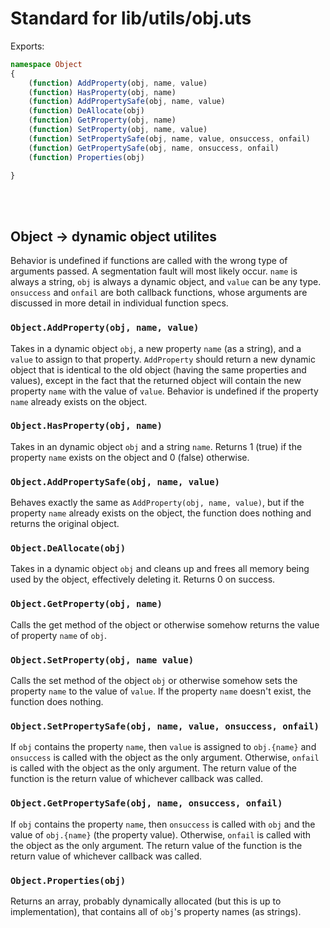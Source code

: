 # Standard for lib/utils/obj.uts

Exports:
```ts
namespace Object
{
	(function) AddProperty(obj, name, value)
	(function) HasProperty(obj, name)
	(function) AddPropertySafe(obj, name, value)
	(function) DeAllocate(obj)
	(function) GetProperty(obj, name)
	(function) SetProperty(obj, name, value)
	(function) SetPropertySafe(obj, name, value, onsuccess, onfail)
	(function) GetPropertySafe(obj, name, onsuccess, onfail)
	(function) Properties(obj)

}
```

<br/>
<br/>

## Object -> dynamic object utilites
Behavior is undefined if functions are called with the wrong type of arguments passed. A segmentation fault will most likely occur. `name` is always a string, `obj` is always a dynamic object, and `value` can be any type. `onsuccess` and `onfail` are both callback functions, whose arguments are discussed in more detail in individual function specs.

### `Object.AddProperty(obj, name, value)`
Takes in a dynamic object `obj`, a new property `name` (as a string), and a `value` to assign to that property. `AddProperty` should return a new dynamic object that is identical to the old object (having the same properties and values), except in the fact that the returned object will contain the new property `name` with the value of `value`. Behavior is undefined if the property `name` already exists on the object.

### `Object.HasProperty(obj, name)`
Takes in an dynamic object `obj` and a string `name`. Returns 1 (true) if the property `name` exists on the object and 0 (false) otherwise.

### `Object.AddPropertySafe(obj, name, value)`
Behaves exactly the same as `AddProperty(obj, name, value)`, but if the property `name` already exists on the object, the function does nothing and returns the original object.

### `Object.DeAllocate(obj)`
Takes in a dynamic object `obj` and cleans up and frees all memory being used by the object, effectively deleting it. Returns 0 on success.

### `Object.GetProperty(obj, name)`
Calls the get method of the object or otherwise somehow returns the value of property `name` of `obj`.

### `Object.SetProperty(obj, name value)`
Calls the set method of the object `obj` or otherwise somehow sets the property `name` to the value of `value`. If the property `name` doesn't exist, the function does nothing.

### `Object.SetPropertySafe(obj, name, value, onsuccess, onfail)`
If `obj` contains the property `name`, then `value` is assigned to `obj.{name}` and `onsuccess` is called with the object as the only argument. Otherwise, `onfail` is called with the object as the only argument. The return value of the function is the return value of whichever callback was called.

### `Object.GetPropertySafe(obj, name, onsuccess, onfail)`
If `obj` contains the property `name`, then `onsuccess` is called with `obj` and the value of `obj.{name}` (the property value). Otherwise, `onfail` is called with the object as the only argument. The return value of the function is the return value of whichever callback was called.

### `Object.Properties(obj)`
Returns an array, probably dynamically allocated (but this is up to implementation), that contains all of `obj`'s property names (as strings).